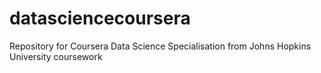 # datasciencecoursera
Repository for Coursera Data Science Specialisation from Johns Hopkins University coursework
